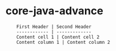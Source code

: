 # core-java-advance



		First Header | Second Header
		------------ | -------------
		Content cell 1 | Content cell 2
		Content column 1 | Content column 2
